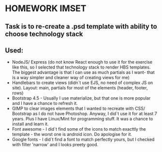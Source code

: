# HOMEWORK IMSET

## Task is to re-create a .psd template with ability to choose technology stack

## Used:

- NodeJS/ Express (do not know React enough to use it for the exercise like this, so I selected that technology stack to render HBS templates. The biggest advantage is that I can use as much partials as I want- that is a way simpler and cleaner way of creating views for me)
- Handlebars to create views (didn`t use EJS, no need of complex JS on site). Layout: main, partials for most of the elements (header, footer, rows)
- Bootstrap 4.5 - Usually I use materialize, but that one is more popular and I have a chance to refresh it.
- GIMP to clear images elements that I wanted to recreate with CSS/ Bootstrap as I do not have Photoshop. Anyway, I did`t use it for at least 7 years. Plus I have Linux/Mint for programming stuff. It was a chance to install and learn it.
- Font awesome - I did`t find some of the icons to match exacttly the template - the worst one is android icon. Do apologise for it.
- Google fonts - I did`t find a font to match perfectly yours, but I checked with filter 'narrow' and I looks preety good.

